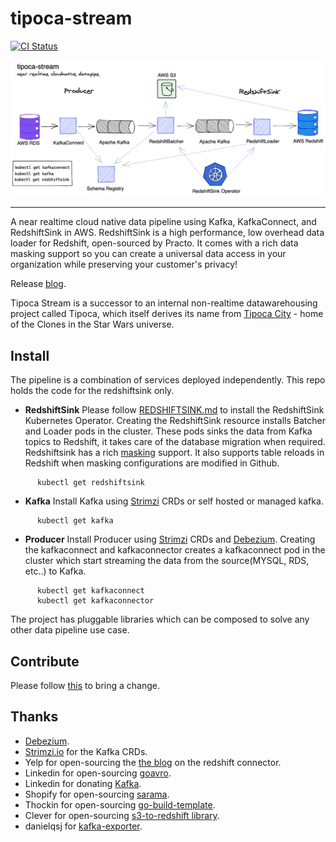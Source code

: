 # tipoca-stream
[![CI Status](https://travis-ci.com/practo/tipoca-stream.svg?token=kWeQdLBoqkiCi2kdxHdt&branch=master)](https://travis-ci.com/practo/tipoca-stream)

<img src="./build/arch.png">

---

A near realtime cloud native data pipeline using Kafka, KafkaConnect, and RedshiftSink in AWS. RedshiftSink is a high performance, low overhead data loader for Redshift, open-sourced by Practo. It comes with a rich data masking support so you can create a universal data access in your organization while preserving your customer's privacy! 

Release [blog](https://towardsdatascience.com/open-sourcing-tipoca-stream-f261cdcc3a13).

Tipoca Stream is a successor to an internal non-realtime datawarehousing project called Tipoca, which itself derives its name from [Tipoca City](https://starwars.fandom.com/wiki/Tipoca_City) - home of the Clones in the Star Wars universe.

## Install
The pipeline is a combination of services deployed independently. This repo holds the code for the redshiftsink only.

- **RedshiftSink** Please follow [REDSHIFTSINK.md](https://github.com/practo/tipoca-stream/blob/master/REDSHIFTSINK.md) to install the RedshiftSink Kubernetes Operator. Creating the RedshiftSink resource installs Batcher and Loader pods in the cluster. These pods sinks the data from Kafka topics to Redshift, it takes care of the database migration when required. Redshiftsink has a rich [masking](https://github.com/practo/tipoca-stream/blob/master/MASKING.md) support. It also supports table reloads in Redshift when masking configurations are modified in Github.
```
      kubectl get redshiftsink
```

- **Kafka** Install Kafka using [Strimzi](http://strimzi.io/) CRDs or self hosted or managed kafka.
```
      kubectl get kafka
```

- **Producer** Install Producer using [Strimzi](http://strimzi.io/) CRDs and [Debezium](https://debezium.io/). Creating the kafkaconnect and kafkaconnector creates a kafkaconnect pod in the cluster which start streaming the data from the source(MYSQL, RDS, etc..) to Kafka.
```
      kubectl get kafkaconnect
      kubectl get kafkaconnector
```

The project has pluggable libraries which can be composed to solve any other data pipeline use case.

## Contribute
Please follow [this](https://github.com/practo/tipoca-stream/blob/master/REDSHIFTSINK.md#contributing) to bring a change.

## Thanks

- [Debezium](https://debezium.io/).
- [Strimzi.io](http://strimzi.io/) for the Kafka CRDs.
- Yelp for open-sourcing the [the blog](https://engineeringblog.yelp.com/2016/10/redshift-connector.html) on the redshift connector.
- Linkedin for open-sourcing [goavro](https://github.com/linkedin/goavro).
- Linkedin for donating [Kafka](https://kafka.apache.org).
- Shopify for open-sourcing [sarama](https://github.com/Shopify/sarama).
- Thockin for open-sourcing [go-build-template](https://github.com/thockin/go-build-template).
- Clever for open-sourcing [s3-to-redshift library](https://github.com/Clever/s3-to-redshift/).
- danielqsj for [kafka-exporter](https://github.com/danielqsj/kafka_exporter).

